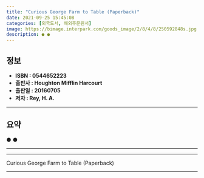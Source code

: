 ```yaml
---
title: "Curious George Farm to Table (Paperback)"
date: 2021-09-25 15:45:08
categories: [외국도서, 해외주문원서]
image: https://bimage.interpark.com/goods_image/2/8/4/8/250592848s.jpg
description: ● ●
---
```


## **정보**

- **ISBN : 0544652223**
- **출판사 : Houghton Mifflin Harcourt**
- **출판일 : 20160705**
- **저자 : Rey, H. A.**

------



## **요약**

●  ●  

------



------


Curious George Farm to Table (Paperback) 

------


